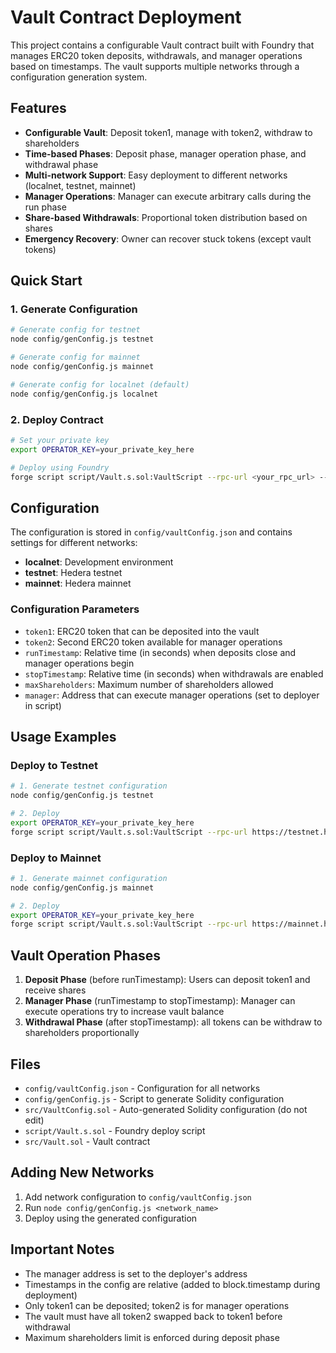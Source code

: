 # Vault Contract Deployment

This project contains a configurable Vault contract built with Foundry that manages ERC20 token deposits, withdrawals, and manager operations based on timestamps. The vault supports multiple networks through a configuration generation system.

## Features

- **Configurable Vault**: Deposit token1, manage with token2, withdraw to shareholders
- **Time-based Phases**: Deposit phase, manager operation phase, and withdrawal phase
- **Multi-network Support**: Easy deployment to different networks (localnet, testnet, mainnet)
- **Manager Operations**: Manager can execute arbitrary calls during the run phase
- **Share-based Withdrawals**: Proportional token distribution based on shares
- **Emergency Recovery**: Owner can recover stuck tokens (except vault tokens)

## Quick Start

### 1. Generate Configuration

```bash
# Generate config for testnet
node config/genConfig.js testnet

# Generate config for mainnet
node config/genConfig.js mainnet

# Generate config for localnet (default)
node config/genConfig.js localnet
```

### 2. Deploy Contract

```bash
# Set your private key
export OPERATOR_KEY=your_private_key_here

# Deploy using Foundry
forge script script/Vault.s.sol:VaultScript --rpc-url <your_rpc_url> --broadcast
```

## Configuration

The configuration is stored in `config/vaultConfig.json` and contains settings for different networks:

- **localnet**: Development environment
- **testnet**: Hedera testnet
- **mainnet**: Hedera mainnet

### Configuration Parameters

- `token1`: ERC20 token that can be deposited into the vault
- `token2`: Second ERC20 token available for manager operations
- `runTimestamp`: Relative time (in seconds) when deposits close and manager operations begin
- `stopTimestamp`: Relative time (in seconds) when withdrawals are enabled
- `maxShareholders`: Maximum number of shareholders allowed
- `manager`: Address that can execute manager operations (set to deployer in script)

## Usage Examples

### Deploy to Testnet

```bash
# 1. Generate testnet configuration
node config/genConfig.js testnet

# 2. Deploy
export OPERATOR_KEY=your_private_key_here
forge script script/Vault.s.sol:VaultScript --rpc-url https://testnet.hashio.io --broadcast
```

### Deploy to Mainnet

```bash
# 1. Generate mainnet configuration
node config/genConfig.js mainnet

# 2. Deploy
export OPERATOR_KEY=your_private_key_here
forge script script/Vault.s.sol:VaultScript --rpc-url https://mainnet.hashio.io --broadcast
```

## Vault Operation Phases

1. **Deposit Phase** (before runTimestamp): Users can deposit token1 and receive shares
2. **Manager Phase** (runTimestamp to stopTimestamp): Manager can execute operations try to increase vault balance
3. **Withdrawal Phase** (after stopTimestamp): all tokens can be withdraw to shareholders proportionally

## Files

- `config/vaultConfig.json` - Configuration for all networks
- `config/genConfig.js` - Script to generate Solidity configuration
- `src/VaultConfig.sol` - Auto-generated Solidity configuration (do not edit)
- `script/Vault.s.sol` - Foundry deploy script
- `src/Vault.sol` - Vault contract

## Adding New Networks

1. Add network configuration to `config/vaultConfig.json`
2. Run `node config/genConfig.js <network_name>`
3. Deploy using the generated configuration

## Important Notes

- The manager address is set to the deployer's address
- Timestamps in the config are relative (added to block.timestamp during deployment)
- Only token1 can be deposited; token2 is for manager operations
- The vault must have all token2 swapped back to token1 before withdrawal
- Maximum shareholders limit is enforced during deposit phase
